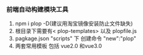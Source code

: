 ### 前端自动构建模块工具
1. npm i plop -D(建议用淘宝镜像安装防止文件缺失)
2. 根目录下需要有< plop-templates> 以及 plopfile.js
3. pagkage.json "scripts" 下 创建命令 "new":"plop" 
4. 两套常用模板 包括 vue2.0 和vue3.0
